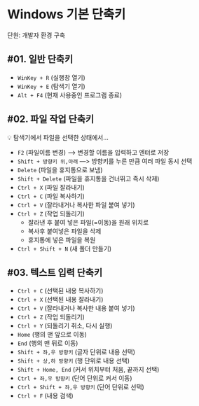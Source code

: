 # Windows 기본 단축키

단원: 개발자 환경 구축

## #01. 일반 단축키

- `WinKey + R` (실행창 열기)
- `WinKey + E` (탐색기 열기)
- `Alt + F4` (현재 사용중인 프로그램 종료)

## #02. 파일 작업 단축키

<aside>
💡 탐색기에서 파일을 선택한 상태에서...

</aside>

- `F2` (파일이름 변경) —> 변경할 이름을 입력하고 엔터로 저장
- `Shift + 방향키 위,아래` —> 방향키를 누른 만큼 여러 파일 동시 선택
- `Delete` (파일을 휴지통으로 보냄)
- `Shift + Delete` (파일을 휴지통을 건너뛰고 즉시 삭제)
- `Ctrl + X` (파일 잘라내기)
- `Ctrl + C` (파일 복사하기)
- `Ctrl + V` (잘라내거나 복사한 파일 붙여 넣기)
- `Ctrl + Z` (작업 되돌리기)
    - 잘라낸 후 붙여 넣은 파일(=이동)을 원래 위치로
    - 복사후 붙여넣은 파일을 삭제
    - 휴지통에 넣은 파일을 복원
- `Ctrl + Shift + N` (새 폴더 만들기)

## #03. 텍스트 입력 단축키

- `Ctrl + C` (선택된 내용 복사하기)
- `Ctrl + X` (선택된 내용 잘라내기)
- `Ctrl + V` (잘라내거나 복사한 내용 붙여 넣기)
- `Ctrl + Z` (작업 되돌리기)
- `Ctrl + Y` (되돌리기 취소, 다시 실행)
- `Home` (행의 맨 앞으로 이동)
- `End` (행의 맨 뒤로 이동)
- `Shift + 좌,우 방향키` (글자 단위로 내용 선택)
- `Shift + 상,하 방향키` (행 단위로 내용 선택)
- `Shift + Home, End` (커서 위치부터 처음, 끝까지 선택)
- `Ctrl + 좌,우 방향키` (단어 단위로 커서 이동)
- `Ctrl + Shift + 좌,우 방향키` (단어 단위로 선택)
- `Ctrl + F` (내용 검색)